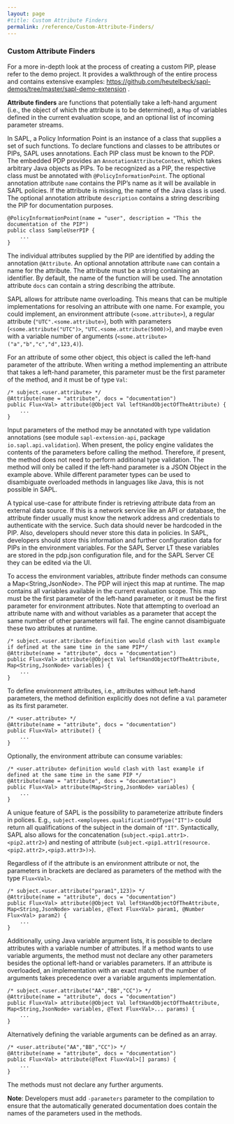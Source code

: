 ```yaml
---
layout: page
#title: Custom Attribute Finders
permalink: /reference/Custom-Attribute-Finders/
---
```


### Custom Attribute Finders

For a more in-depth look at the process of creating a custom PIP, please refer to the demo project. It provides a walkthrough of the entire process and contains extensive examples: <https://github.com/heutelbeck/sapl-demos/tree/master/sapl-demo-extension> .

**Attribute finders** are functions that potentially take a left-hand argument (i.e., the object of which the attribute is to be determined), a `Map` of variables defined in the current evaluation scope, and an optional list of incoming parameter streams.

In SAPL, a Policy Information Point is an instance of a class that supplies a set of such functions. To declare functions and classes to be attributes or PIPs, SAPL uses annotations. Each PIP class must be known to the PDP. The embedded PDP provides an `AnnotationAttributeContext`, which takes arbitrary Java objects as PIPs. To be recognized as a PIP, the respective class must be annotated with `@PolicyInformationPoint`. The optional annotation attribute `name` contains the PIP’s name as it will be available in SAPL policies. If the attribute is missing, the name of the Java class is used. The optional annotation attribute `description` contains a string describing the PIP for documentation purposes.

```
@PolicyInformationPoint(name = "user", description = "This the documentation of the PIP")
public class SampleUserPIP {
    ...
}
```

The individual attributes supplied by the PIP are identified by adding the annotation `@Attribute`. An optional annotation attribute `name` can contain a name for the attribute. The attribute must be a string containing an identifier. By default, the name of the function will be used. The annotation attribute `docs` can contain a string describing the attribute.

SAPL allows for attribute name overloading. This means that can be multiple implementations for resolving an attribute with one name. For example, you could implement, an environment attribute (`<some.attribute>`), a regular attribute (`"UTC".<some.attribute>`), both with parameters (`<some.attribute("UTC")>`, `"UTC.<some.attribute(5000)>`), and maybe even with a variable number of arguments (`<some.attribute>("a","b","c","d",123,4)`).

For an attribute of some other object, this object is called the left-hand parameter of the attribute. When writing a method implementing an attribute that takes a left-hand parameter, this parameter must be the first parameter of the method, and it must be of type `Val`:

```
/* subject.<user.attribute> */
@Attribute(name = "attribute", docs = "documentation")
public Flux<Val> attribute(@Object Val leftHandObjectOfTheAttribute) {
    ...
}
```

Input parameters of the method may be annotated with type validation annotations (see module `sapl-extension-api`, package `io.sapl.api.validation`). When present, the policy engine validates the contents of the parameters before calling the method. Therefore, if present, the method does not need to perform additional type validation. The method will only be called if the left-hand parameter is a JSON Object in the example above. While different parameter types can be used to disambiguate overloaded methods in languages like Java, this is not possible in SAPL.

A typical use-case for attribute finder is retrieving attribute data from an external data source. If this is a network service like an API or database, the attribute finder usually must know the network address and credentials to authenticate with the service. Such data should never be hardcoded in the PIP. Also, developers should never store this data in policies. In SAPL, developers should store this information and further configuration data for PIPs in the environment variables. For the SAPL Server LT these variables are stored in the pdp.json configuration file, and for the SAPL Server CE they can be edited via the UI.

To access the environment variables, attribute finder methods can consume a Map<String,JsonNode>. The PDP will inject this map at runtime. The map contains all variables available in the current evaluation scope. This map must be the first parameter of the left-hand parameter, or it must be the first parameter for environment attributes. Note that attempting to overload an attribute name with and without variables as a parameter that accept the same number of other parameters will fail. The engine cannot disambiguate these two attributes at runtime.

```
/* subject.<user.attribute> definition would clash with last example if defined at the same time in the same PIP*/
@Attribute(name = "attribute", docs = "documentation")
public Flux<Val> attribute(@Object Val leftHandObjectOfTheAttribute, Map<String,JsonNode> variables) {
    ...
}
```

To define environment attributes, i.e., attributes without left-hand parameters, the method definition explicitly does not define a `Val` parameter as its first parameter.

```
/* <user.attribute> */
@Attribute(name = "attribute", docs = "documentation")
public Flux<Val> attribute() {
    ...
}
```

Optionally, the environment attribute can consume variables:

```
/* <user.attribute> definition would clash with last example if defined at the same time in the same PIP */
@Attribute(name = "attribute", docs = "documentation")
public Flux<Val> attribute(Map<String,JsonNode> variables) {
    ...
}
```

A unique feature of SAPL is the possibility to parameterize attribute finders in polices. E.g., `subject.<employees.qualificationOfType("IT")>` could return all qualifications of the subject in the domain of `"IT"`. Syntactically, SAPL also allows for the concatenation (`subject.<pip1.attr1>.<pip2.attr2>`) and nesting of attribute (`subject.<pip1.attr1(resource.<pip2.attr2>,<pip3.attr3>)>`).

Regardless of if the attribute is an environment attribute or not, the parameters in brackets are declared as parameters of the method with the type `Flux<Val>`.

```
/* subject.<user.attribute("param1",123)> */
@Attribute(name = "attribute", docs = "documentation")
public Flux<Val> attribute(@Object Val leftHandObjectOfTheAttribute, Map<String,JsonNode> variables, @Text Flux<Val> param1, @Number Flux<Val> param2) {
    ...
}
```

Additionally, using Java variable argument lists, it is possible to declare attributes with a variable number of attributes. If a method wants to use variable arguments, the method must not declare any other parameters besides the optional left-hand or variables parameters. If an attribute is overloaded, an implementation with an exact match of the number of arguments takes precedence over a variable arguments implementation.

```
/* subject.<user.attribute("AA","BB","CC")> */
@Attribute(name = "attribute", docs = "documentation")
public Flux<Val> attribute(@Object Val leftHandObjectOfTheAttribute, Map<String,JsonNode> variables, @Text Flux<Val>... params) {
    ...
}
```

Alternatively defining the variable arguments can be defined as an array.

```
/* <user.attribute("AA","BB","CC")> */
@Attribute(name = "attribute", docs = "documentation")
public Flux<Val> attribute(@Text Flux<Val>[] params) {
    ...
}
```

The methods must not declare any further arguments.

**Note**: Developers must add `-parameters` parameter to the compilation to ensure that the automatically generated documentation does contain the names of the parameters used in the methods.